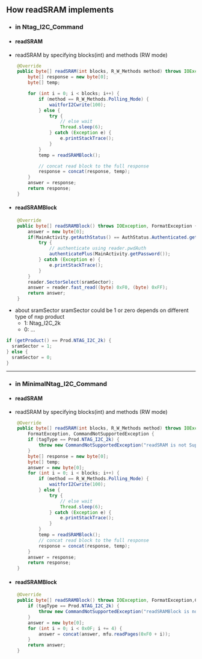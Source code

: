 

##  How readSRAM implements

- ### in Ntag_I2C_Command
- #### readSRAM
- readSRAM by specifying blocks(int) and methods (RW mode)
```java
	@Override  
	public byte[] readSRAM(int blocks, R_W_Methods method) throws IOException, FormatException, TimeoutException {  
		byte[] response = new byte[0];  
		byte[] temp;  

		for (int i = 0; i < blocks; i++) {  
			if (method == R_W_Methods.Polling_Mode) {  
				waitforI2Cwrite(100);  
			} else {  
				try {  
					// else wait  
					Thread.sleep(6);  
				} catch (Exception e) {  
					e.printStackTrace();  
				}  
			} 
			temp = readSRAMBlock();  

			// concat read block to the full response  
			response = concat(response, temp);  
		}  
		answer = response;  
		return response;  
	}
```
- #### readSRAMBlock
```java
	@Override  
	public byte[] readSRAMBlock() throws IOException, FormatException {  
		answer = new byte[0];  
		if(MainActivity.getAuthStatus() == AuthStatus.Authenticated.getValue()) {  
			try {  
				// authenticate using reader.pwdAuth  
				authenticatePlus(MainActivity.getPassword());  
			} catch (Exception e) {  
				e.printStackTrace();  
			}  
		}  
		reader.SectorSelect(sramSector);  
		answer = reader.fast_read((byte) 0xF0, (byte) 0xFF);  
		return answer;  
	}
```
- about sramSector
  sramSector could be 1 or zero depends on different type of nxp product
  - 1: Ntag_I2C_2k
  - 0: ...
```java
if (getProduct() == Prod.NTAG_I2C_2k) {  
  sramSector = 1;  
} else {  
  sramSector = 0;  
}
```

----------------


- ### in MinimalNtag_I2C_Command
- #### readSRAM
- readSRAM by specifying blocks(int) and methods (RW mode)
```java
	@Override  
	public byte[] readSRAM(int blocks, R_W_Methods method) throws IOException,  
		FormatException, CommandNotSupportedException {  
		if (tagType == Prod.NTAG_I2C_2k) {  
			throw new CommandNotSupportedException("readSRAM is not Supported for this Phone with NTAG I2C 2k");  
		}  
		byte[] response = new byte[0];  
		byte[] temp;  
		answer = new byte[0];  
		for (int i = 0; i < blocks; i++) {  
			if (method == R_W_Methods.Polling_Mode) {  
				waitforI2Cwrite(100);  
			} else {  
				try {  
					// else wait  
					Thread.sleep(6);  
				} catch (Exception e) {  
					e.printStackTrace();  
				}  
			} 
			temp = readSRAMBlock();  
			// concat read block to the full response  
			response = concat(response, temp);  
		}  
		answer = response;  
		return response;  
	}	 
```
- #### readSRAMBlock
```java
	@Override  
	public byte[] readSRAMBlock() throws IOException, FormatException,CommandNotSupportedException {  
		if (tagType == Prod.NTAG_I2C_2k) {  
			throw new CommandNotSupportedException("readSRAMBlock is not Supported for this Phone with NTAG I2C 2k");  
		}  
		answer = new byte[0];  
		for (int i = 0; i < 0x0F; i += 4) {  
			answer = concat(answer, mfu.readPages(0xF0 + i));  
		}  
		return answer;  
	}	 
```


<!--stackedit_data:
eyJoaXN0b3J5IjpbLTIxMzM0ODI4OF19
-->